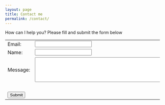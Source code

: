 ```yaml
---
layout: page
title: Contact me
permalink: /contact/
---
```


How can I help you? Please fill and submit the form below

<form accept-charset="UTF-8" action="https://formkeep.com/f/51c69791334a" method="POST">

<table>
  <tr>
  <td><label for="email">Email: </label></td>
  <td><input type="email" name="email" required/><br></td>
  </tr>
  
  <tr>
  <td><label for="name">Name: </label></td>
  <td><input type="text" name="name"/><br></td>
  </tr>
  <tr>
  <td><label for="message">Message: </label></td>
  <td><textarea name="message" rows="5" cols="60"></textarea><br></td>
  </tr>
  <tr>
  <td><input type="hidden" name="utf8" value="✓"/><br></td>
  </tr>
  <tr>
  <td><input type="submit" value="Submit"/></td>
  </tr>
</table>
</form>
